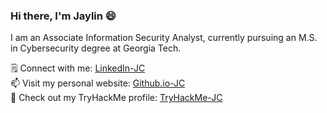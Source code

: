 ### Hi there, I'm Jaylin 😄
I am an Associate Information Security Analyst, currently pursuing an M.S. in Cybersecurity degree at Georgia Tech. 

🗒️ Connect with me: <a href="https://www.linkedin.com/in/jaylincabrera10/" target="_blank">LinkedIn-JC </a> <br /> 
📫 Visit my personal website: <a href="https://jaylincabrera10.github.io/" target="_blank">Github.io-JC </a> <br />
👾 Check out my TryHackMe profile: <a href="https://www.tryhackme.com/p/jaylincabrera10/" target="_blank">TryHackMe-JC </a> 

<!--
Here are some ideas to get you started:

- 🔭 I’m currently working on ...
- 🌱 I’m currently learning ...
- 👯 I’m looking to collaborate on ...
- 🤔 I’m looking for help with ...
- 💬 Ask me about ...
- 📫 How to reach me: ...
- 😄 Pronouns: ...
- ⚡ Fun fact: ...
-->
